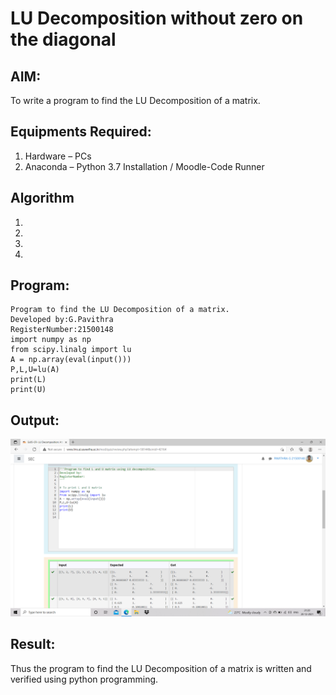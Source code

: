 # LU Decomposition without zero on the diagonal

## AIM:
To write a program to find the LU Decomposition of a matrix.

## Equipments Required:
1. Hardware – PCs
2. Anaconda – Python 3.7 Installation / Moodle-Code Runner

## Algorithm
1. 
2. 
3. 
4. 

## Program:
~~~
Program to find the LU Decomposition of a matrix.
Developed by:G.Pavithra 
RegisterNumber:21500148 
import numpy as np
from scipy.linalg import lu
A = np.array(eval(input()))
P,L,U=lu(A)
print(L)
print(U)
~~~

## Output:
![lu](lu_python.PNG)


## Result:
Thus the program to find the LU Decomposition of a matrix is written and verified using python programming.

